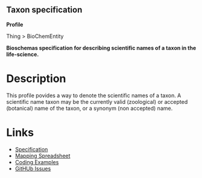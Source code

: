 ## Taxon specification

**Profile** 

Thing > BioChemEntity

**Bioschemas specification for describing scientific names of a taxon in the life-science.**

# Description 

This profile povides a way to denote the scientific names of a taxon. 
A scientific name taxon may be the currently valid (zoological) or accepted (botanical) name of the taxon, or a synonym (non accepted) name.
 
# Links 
- [Specification](http://bioschemas.org/devSpecs/TaxonName/specification/)
- [Mapping Spreadsheet](https://docs.google.com/spreadsheets/d/1cQPR7KGU0fOHXiRoaJpahEgrX9i6SIc36X8cupfg6_4/edit#gid=1483018794)
- [Coding Examples](examples/)
- [GitHUb Issues](https://github.com/BioSchemas/specifications/labels/type%3A%20TaxonName)